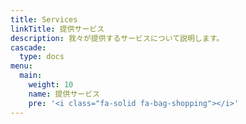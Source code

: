 ```yaml
---
title: Services
linkTitle: 提供サービス
description: 我々が提供するサービスについて説明します。
cascade:
  type: docs
menu:
  main:
    weight: 10
    name: 提供サービス
    pre: '<i class="fa-solid fa-bag-shopping"></i>'
---
```

